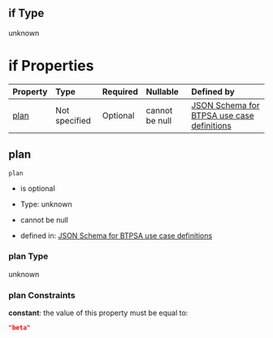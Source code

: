 ## if Type

unknown

# if Properties

| Property      | Type          | Required | Nullable       | Defined by                                                                                                                                                                                                                                  |
| :------------ | :------------ | :------- | :------------- | :------------------------------------------------------------------------------------------------------------------------------------------------------------------------------------------------------------------------------------------ |
| [plan](#plan) | Not specified | Optional | cannot be null | [JSON Schema for BTPSA use case definitions](btpsa-usecase-properties-services-items-allof-1-then-allof-87-then-allof-0-if-properties-plan.md "undefined#/properties/services/items/allOf/1/then/allOf/87/then/allOf/0/if/properties/plan") |

## plan



`plan`

*   is optional

*   Type: unknown

*   cannot be null

*   defined in: [JSON Schema for BTPSA use case definitions](btpsa-usecase-properties-services-items-allof-1-then-allof-87-then-allof-0-if-properties-plan.md "undefined#/properties/services/items/allOf/1/then/allOf/87/then/allOf/0/if/properties/plan")

### plan Type

unknown

### plan Constraints

**constant**: the value of this property must be equal to:

```json
"beta"
```
